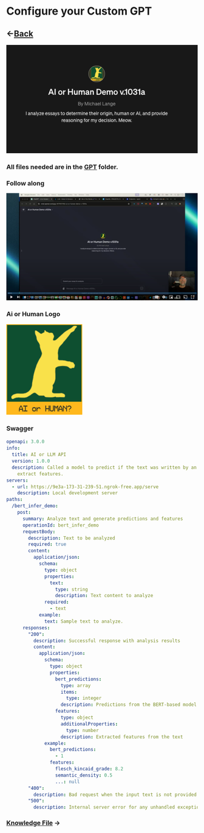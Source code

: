 # Configure your Custom GPT

## &#8592;[Back](../README.md)

<img src="presentation/images/cover_image_splash.png" alt="Meow"/>

### All files needed are in the [GPT](../GPT) folder. 

### Follow along

[![Follow along in the video. ](presentation/images/cover_image.png)](https://youtu.be/fv-MYQ5fVNc)

### Ai or Human Logo
<img src="presentation/images/ai_human_logo.png" width='200px' alt="Meow"/>

### Swagger
```yaml
openapi: 3.0.0
info:
  title: AI or LLM API
  version: 1.0.0
  description: Called a model to predict if the text was written by an LLM or a Human. Return analyses as well. 
    extract features.
servers:
  - url: https://9e3a-173-31-239-51.ngrok-free.app/serve
    description: Local development server
paths:
  /bert_infer_demo: 
    post:
      summary: Analyze text and generate predictions and features
      operationId: bert_infer_demo
      requestBody:
        description: Text to be analyzed
        required: true
        content:
          application/json:
            schema:
              type: object
              properties:
                text:
                  type: string
                  description: Text content to analyze
              required:
                - text
            example:
              text: Sample text to analyze.
      responses:
        "200":
          description: Successful response with analysis results
          content:
            application/json:
              schema:
                type: object
                properties:
                  bert_predictions:
                    type: array
                    items:
                      type: integer
                    description: Predictions from the BERT-based model
                  features:
                    type: object
                    additionalProperties:
                      type: number
                    description: Extracted features from the text
              example:
                bert_predictions:
                  - 1
                features:
                  flesch_kincaid_grade: 8.2
                  semantic_density: 0.5
                  ...: null
        "400":
          description: Bad request when the input text is not provided
        "500":
          description: Internal server error for any unhandled exceptions
```

### [Knowledge File](../GPT/knowledge.md) &#8594;
